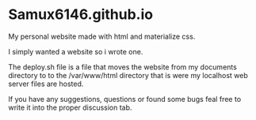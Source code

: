 # Samux6146.github.io
My personal website made with html and materialize css.

I simply wanted a website so i wrote one.

The deploy.sh file is a file that moves the website from my documents directory to to the /var/www/html directory that is were my localhost web server files are hosted.

If you have any suggestions, questions or found some bugs feal free to write it into the proper discussion tab.
